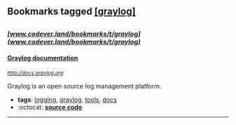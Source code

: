 ## Bookmarks tagged [[graylog]](https://www.codever.land/search?q=[graylog])

_<sup><sup>[www.codever.land/bookmarks/t/graylog](www.codever.land/bookmarks/t/graylog)</sup></sup>_
---
#### [Graylog documentation ](http://docs.graylog.org)
_<sup>http://docs.graylog.org</sup>_

Graylog is an open source log management platform.
* **tags**: [logging](../tagged/logging.md), [graylog](../tagged/graylog.md), [tools](../tagged/tools.md), [docs](../tagged/docs.md)
* :octocat: **[source code](https://github.com/Graylog2)**
---
